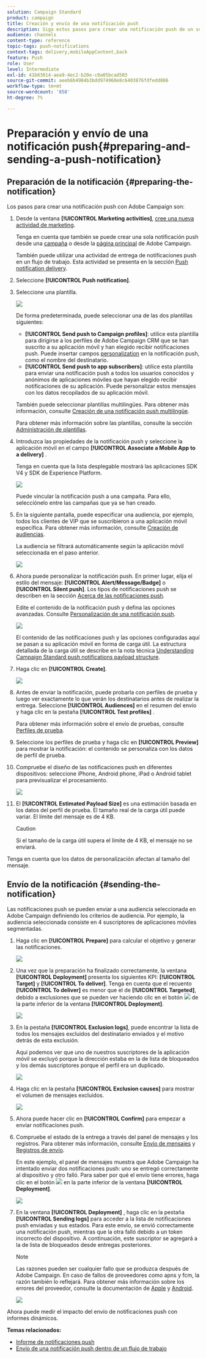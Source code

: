 ```yaml
---
solution: Campaign Standard
product: campaign
title: Creación y envío de una notificación push
description: Siga estos pasos para crear una notificación push de un solo envío en Adobe Campaign.
audience: channels
content-type: reference
topic-tags: push-notifications
context-tags: delivery,mobileAppContent,back
feature: Push
role: User
level: Intermediate
exl-id: 41b83014-aea9-4ec2-b20e-c0a05bcad503
source-git-commit: aeeb6b4984b3bdd974960e8c6403876fdfedd886
workflow-type: tm+mt
source-wordcount: '858'
ht-degree: 7%

---
```


# Preparación y envío de una notificación push{#preparing-and-sending-a-push-notification}

## Preparación de la notificación {#preparing-the-notification}

Los pasos para crear una notificación push con Adobe Campaign son:

1. Desde la ventana **[!UICONTROL Marketing activities]**, [cree una nueva actividad de marketing](../../start/using/marketing-activities.md#creating-a-marketing-activity).

   Tenga en cuenta que también se puede crear una sola notificación push desde una [campaña](../../start/using/marketing-activities.md#creating-a-marketing-activity) o desde la [página principal](../../start/using/interface-description.md#home-page) de Adobe Campaign.

   También puede utilizar una actividad de entrega de notificaciones push en un flujo de trabajo. Esta actividad se presenta en la sección [Push notification delivery](../../automating/using/push-notification-delivery.md).

1. Seleccione **[!UICONTROL Push notification]**.
1. Seleccione una plantilla.

   ![](assets/push_notif_type.png)

   De forma predeterminada, puede seleccionar una de las dos plantillas siguientes:

   * **[!UICONTROL Send push to Campaign profiles]**: utilice esta plantilla para dirigirse a los perfiles de Adobe Campaign CRM que se han suscrito a su aplicación móvil y han elegido recibir notificaciones push. Puede insertar campos [personalization](../../designing/using/personalization.md#inserting-a-personalization-field) en la notificación push, como el nombre del destinatario.
   * **[!UICONTROL Send push to app subscribers]**: utilice esta plantilla para enviar una notificación push a todos los usuarios conocidos y anónimos de aplicaciones móviles que hayan elegido recibir notificaciones de su aplicación. Puede personalizar estos mensajes con los datos recopilados de su aplicación móvil.

   También puede seleccionar plantillas multilingües. Para obtener más información, consulte [Creación de una notificación push multilingüe](../../channels/using/creating-a-multilingual-push-notification.md).

   Para obtener más información sobre las plantillas, consulte la sección [Administración de plantillas](../../start/using/marketing-activity-templates.md).

1. Introduzca las propiedades de la notificación push y seleccione la aplicación móvil en el campo **[!UICONTROL Associate a Mobile App to a delivery]** .

   Tenga en cuenta que la lista desplegable mostrará las aplicaciones SDK V4 y SDK de Experience Platform.

   ![](assets/push_notif_properties.png)

   Puede vincular la notificación push a una campaña. Para ello, selecciónelo entre las campañas que ya se han creado.

1. En la siguiente pantalla, puede especificar una audiencia, por ejemplo, todos los clientes de VIP que se suscribieron a una aplicación móvil específica. Para obtener más información, consulte [Creación de audiencias](../../audiences/using/creating-audiences.md).

   La audiencia se filtrará automáticamente según la aplicación móvil seleccionada en el paso anterior.

   ![](assets/push_notif_audience.png)

1. Ahora puede personalizar la notificación push. En primer lugar, elija el estilo del mensaje: **[!UICONTROL Alert/Message/Badge]** o **[!UICONTROL Silent push]**. Los tipos de notificaciones push se describen en la sección [Acerca de las notificaciones push](../../channels/using/about-push-notifications.md).

   Edite el contenido de la notificación push y defina las opciones avanzadas. Consulte [Personalización de una notificación push](../../channels/using/customizing-a-push-notification.md).

   ![](assets/push_notif_content.png)

   El contenido de las notificaciones push y las opciones configuradas aquí se pasan a su aplicación móvil en forma de carga útil. La estructura detallada de la carga útil se describe en la nota técnica [Understanding Campaign Standard push notifications payload structure](https://docs.adobe.com/content/help/es-ES/campaign-standard/using/communication-channels/push-notifications/push-payload.html).

1. Haga clic en **[!UICONTROL Create]**.

   ![](assets/push_notif_content_2.png)

1. Antes de enviar la notificación, puede probarla con perfiles de prueba y luego ver exactamente lo que verán los destinatarios antes de realizar la entrega. Seleccione **[!UICONTROL Audiences]** en el resumen del envío y haga clic en la pestaña **[!UICONTROL Test profiles]** .

   Para obtener más información sobre el envío de pruebas, consulte [Perfiles de prueba](../../sending/using/sending-proofs.md).

1. Seleccione los perfiles de prueba y haga clic en **[!UICONTROL Preview]** para mostrar la notificación: el contenido se personaliza con los datos de perfil de prueba.
1. Compruebe el diseño de las notificaciones push en diferentes dispositivos: seleccione iPhone, Android phone, iPad o Android tablet para previsualizar el procesamiento.

   ![](assets/push_notif_preview.png)

1. El **[!UICONTROL Estimated Payload Size]** es una estimación basada en los datos del perfil de prueba. El tamaño real de la carga útil puede variar. El límite del mensaje es de 4 KB.

   >[!CAUTION]
   >
   >Si el tamaño de la carga útil supera el límite de 4 KB, el mensaje no se enviará.

Tenga en cuenta que los datos de personalización afectan al tamaño del mensaje.

## Envío de la notificación {#sending-the-notification}

Las notificaciones push se pueden enviar a una audiencia seleccionada en Adobe Campaign definiendo los criterios de audiencia. Por ejemplo, la audiencia seleccionada consiste en 4 suscriptores de aplicaciones móviles segmentadas.

1. Haga clic en **[!UICONTROL Prepare]** para calcular el objetivo y generar las notificaciones.

   ![](assets/push_send_1.png)

1. Una vez que la preparación ha finalizado correctamente, la ventana **[!UICONTROL Deployment]** presenta los siguientes KPI: **[!UICONTROL Target]** y **[!UICONTROL To deliver]**. Tenga en cuenta que el recuento **[!UICONTROL To deliver]** es menor que el de **[!UICONTROL Targeted]**, debido a exclusiones que se pueden ver haciendo clic en el botón ![](assets/lp_link_properties.png) de la parte inferior de la ventana **[!UICONTROL Deployment]**.

   ![](assets/push_send_2.png)

1. En la pestaña **[!UICONTROL Exclusion logs]**, puede encontrar la lista de todos los mensajes excluidos del destinatario enviados y el motivo detrás de esta exclusión.

   Aquí podemos ver que uno de nuestros suscriptores de la aplicación móvil se excluyó porque la dirección estaba en la  de lista de bloqueados y los demás suscriptores porque el perfil era un duplicado.

   ![](assets/push_send_5.png)

1. Haga clic en la pestaña **[!UICONTROL Exclusion causes]** para mostrar el volumen de mensajes excluidos.

   ![](assets/push_send_7.png)

1. Ahora puede hacer clic en **[!UICONTROL Confirm]** para empezar a enviar notificaciones push.
1. Compruebe el estado de la entrega a través del panel de mensajes y los registros. Para obtener más información, consulte [Envío de mensajes](../../sending/using/confirming-the-send.md) y [Registros de envío](../../sending/using/monitoring-a-delivery.md#delivery-logs).

   En este ejemplo, el panel de mensajes muestra que Adobe Campaign ha intentado enviar dos notificaciones push: uno se entregó correctamente al dispositivo y otro falló. Para saber por qué el envío tiene errores, haga clic en el botón ![](assets/lp_link_properties.png) en la parte inferior de la ventana **[!UICONTROL Deployment]**.

   ![](assets/push_send_4.png)

1. En la ventana **[!UICONTROL Deployment]** , haga clic en la pestaña **[!UICONTROL Sending logs]** para acceder a la lista de notificaciones push enviadas y sus estados. Para este envío, se envió correctamente una notificación push, mientras que la otra falló debido a un token incorrecto del dispositivo. A continuación, este suscriptor se agregará a la  de lista de bloqueados desde entregas posteriores.

   >[!NOTE]
   >
   >Las razones pueden ser cualquier fallo que se produzca después de Adobe Campaign. En caso de fallos de proveedores como apns y fcm, la razón también lo reflejará. Para obtener más información sobre los errores del proveedor, consulte la documentación de [Apple](https://developer.apple.com/library/content/documentation/NetworkingInternet/Conceptual/RemoteNotificationsPG/CommunicatingwithAPNs.html) y [Android](https://firebase.google.com/docs/cloud-messaging/http-server-ref).

   ![](assets/push_send_6.png)

Ahora puede medir el impacto del envío de notificaciones push con informes dinámicos.

**Temas relacionados:**

* [Informe de notificaciones push](../../reporting/using/push-notification-report.md)
* [Envío de una notificación push dentro de un flujo de trabajo](../../automating/using/push-notification-delivery.md)

